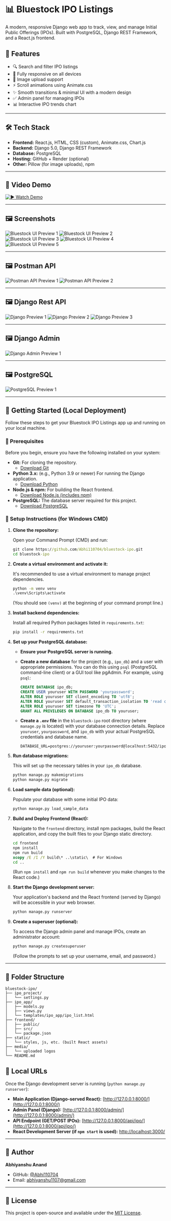 
# 📊 Bluestock IPO Listings

A modern, responsive Django web app to track, view, and manage Initial Public Offerings (IPOs). Built with PostgreSQL, Django REST Framework, and a React.js frontend.

## 🎯 Features

- 🔍 Search and filter IPO listings
- 📱 Fully responsive on all devices
- 💾 Image upload support
- ⚡ Scroll animations using Animate.css
- ✨ Smooth transitions & minimal UI with a modern design
- ✅ Admin panel for managing IPOs
- 📊 Interactive IPO trends chart

---

## 🛠️ Tech Stack

- **Frontend:** React.js, HTML, CSS (custom), Animate.css, Chart.js
- **Backend:** Django 5.0, Django REST Framework
- **Database:** PostgreSQL
- **Hosting:** GitHub + Render (optional)
- **Other:** Pillow (for image uploads), npm

---

## 🎥 Video Demo

[![▶️ Watch Demo](https://i.imgur.com/JPqVw2K.png)](https://jmp.sh/mYDMnilW)



---

## 🖼️ Screenshots

![Bluestock UI Preview 1](https://github.com/Abhi110704/Bluestock-IPO/blob/main/Sample%20Project%20Files/01.png?raw=true)
![Bluestock UI Preview 2](https://github.com/Abhi110704/Bluestock-IPO/blob/main/Sample%20Project%20Files/02.png?raw=true)
![Bluestock UI Preview 3](https://github.com/Abhi110704/Bluestock-IPO/blob/main/Sample%20Project%20Files/03.png?raw=true)
![Bluestock UI Preview 4](https://github.com/Abhi110704/Bluestock-IPO/blob/main/Sample%20Project%20Files/04.png?raw=true)
![Bluestock UI Preview 5](https://github.com/Abhi110704/Bluestock-IPO/blob/main/Sample%20Project%20Files/05.png?raw=true)

---
## 🖼️ Postman API

![Postman API Preview 1](https://github.com/Abhi110704/Bluestock-IPO/blob/main/Sample%20Project%20Files/Screenshot%202025-06-15%20190855.png?raw=true)
![Postman API Preview 2](https://github.com/Abhi110704/Bluestock-IPO/blob/main/Sample%20Project%20Files/Screenshot%202025-06-15%20191149.png?raw=true)

---
## 🖼️ Django Rest API

![Django Preview 1](https://github.com/Abhi110704/Bluestock-IPO/blob/main/Sample%20Project%20Files/Screenshot%202025-06-15%20204822.png?raw=true)
![Django Preview 2](https://github.com/Abhi110704/Bluestock-IPO/blob/main/Sample%20Project%20Files/Screenshot%202025-06-15%20204833.png?raw=true)
![Django Preview 3](https://github.com/Abhi110704/Bluestock-IPO/blob/main/Sample%20Project%20Files/Screenshot%202025-06-15%20204845.png?raw=true)

---
## 🖼️ Django Admin

![Django Admin Preview 1](https://github.com/Abhi110704/Bluestock-IPO/blob/main/Sample%20Project%20Files/Screenshot%202025-06-15%20204856.png?raw=true)

---

## 🖼️ PostgreSQL 

![PostgreSQL Preview 1](https://github.com/Abhi110704/Bluestock-IPO/blob/main/Sample%20Project%20Files/Screenshot%202025-06-15%20210108.png?raw=true)

---

## 🚀 Getting Started (Local Deployment)

Follow these steps to get your Bluestock IPO Listings app up and running on your local machine.

### 📝 Prerequisites

Before you begin, ensure you have the following installed on your system:

*   **Git:** For cloning the repository.
    *   [Download Git](https://git-scm.com/downloads)
*   **Python 3.x:** (e.g., Python 3.9 or newer) For running the Django application.
    *   [Download Python](https://www.python.org/downloads/)
*   **Node.js & npm:** For building the React frontend.
    *   [Download Node.js (includes npm)](https://nodejs.org/)
*   **PostgreSQL:** The database server required for this project.
    *   [Download PostgreSQL](https://www.postgresql.org/download/)

### 🧩 Setup Instructions (for Windows CMD)

1.  **Clone the repository:**

    Open your Command Prompt (CMD) and run:
    ```cmd
    git clone https://github.com/Abhi110704/bluestock-ipo.git
    cd bluestock-ipo
    ```

2.  **Create a virtual environment and activate it:**

    It's recommended to use a virtual environment to manage project dependencies.
    ```cmd
    python -m venv venv
    .\venv\Scripts\activate
    ```
    (You should see `(venv)` at the beginning of your command prompt line.)

3.  **Install backend dependencies:**

    Install all required Python packages listed in `requirements.txt`:
    ```cmd
    pip install -r requirements.txt
    ```

4.  **Set up your PostgreSQL database:**

    *   **Ensure your PostgreSQL server is running.**
    *   **Create a new database** for the project (e.g., `ipo_db`) and a user with appropriate permissions. You can do this using `psql` (PostgreSQL command-line client) or a GUI tool like pgAdmin. For example, using `psql`:
        ```sql
        CREATE DATABASE ipo_db;
        CREATE USER youruser WITH PASSWORD 'yourpassword';
        ALTER ROLE youruser SET client_encoding TO 'utf8';
        ALTER ROLE youruser SET default_transaction_isolation TO 'read committed';
        ALTER ROLE youruser SET timezone TO 'UTC';
        GRANT ALL PRIVILEGES ON DATABASE ipo_db TO youruser;
        ```
    *   **Create a `.env` file** in the `bluestock-ipo` root directory (where `manage.py` is located) with your database connection details. Replace `youruser`, `yourpassword`, and `ipo_db` with your actual PostgreSQL credentials and database name.

        ```env
        DATABASE_URL=postgres://youruser:yourpassword@localhost:5432/ipo_db
        ```

5.  **Run database migrations:**

    This will set up the necessary tables in your `ipo_db` database.
    ```cmd
    python manage.py makemigrations
    python manage.py migrate
    ```

6.  **Load sample data (optional):**

    Populate your database with some initial IPO data:
    ```cmd
    python manage.py load_sample_data
    ```

7.  **Build and Deploy Frontend (React):**

    Navigate to the `frontend` directory, install npm packages, build the React application, and copy the built files to your Django static directory.
    ```cmd
    cd frontend
    npm install
    npm run build
    xcopy /E /I /Y build\* ..\static\  # For Windows
    cd ..
    ```
    (Run `npm install` and `npm run build` whenever you make changes to the React code.)

8.  **Start the Django development server:**

    Your application's backend and the React frontend (served by Django) will be accessible in your web browser.
    ```cmd
    python manage.py runserver
    ```

9.  **Create a superuser (optional):**

    To access the Django admin panel and manage IPOs, create an administrator account:
    ```cmd
    python manage.py createsuperuser
    ```
    (Follow the prompts to set up your username, email, and password.)

---

## 📂 Folder Structure

```
bluestock-ipo/
├── ipo_project/
│   └── settings.py
├── ipo_app/
│   ├── models.py
│   ├── views.py
│   └── templates/ipo_app/ipo_list.html
├── frontend/
│   ├── public/
│   ├── src/
│   └── package.json
├── static/
│   └── styles, js, etc. (built React assets)
├── media/
│   └── uploaded logos
└── README.md
```
## 🔗 Local URLs

Once the Django development server is running (`python manage.py runserver`):

*   **Main Application (Django-served React):** [http://127.0.0.1:8000/](http://127.0.0.1:8000/) 
*   **Admin Panel (Django):** [http://127.0.0.1:8000/admin/](http://127.0.0.1:8000/admin/)
*   **API Endpoint (GET/POST IPOs):** [http://127.0.0.1:8000/api/ipo/](http://127.0.0.1:8000/api/ipo/)
*   **React Development Server (if `npm start` is used):** [http://localhost:3000/](http://localhost:3000/) 

---

## 🧠 Author

**Abhiyanshu Anand**

- GitHub: [@Abhi110704](https://github.com/Abhi110704)
- Email: abhiyanshu1107@gmail.com

---

## 📄 License

This project is open-source and available under the [MIT License](LICENSE).
